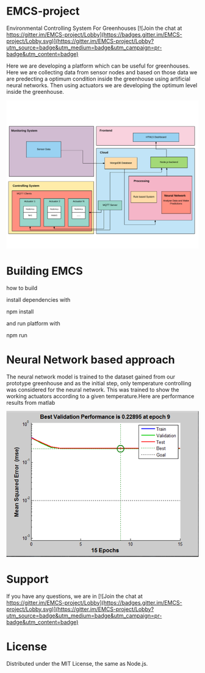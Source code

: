 # EMCS-project
Environmental Controlling System For Greenhouses
[![Join the chat at https://gitter.im/EMCS-project/Lobby](https://badges.gitter.im/EMCS-project/Lobby.svg)](https://gitter.im/EMCS-project/Lobby?utm_source=badge&utm_medium=badge&utm_campaign=pr-badge&utm_content=badge)

Here we are developing a platform which can be useful for greenhouses. Here we are collecting data from sensor nodes and based on those data we are predecting a optimum condition inside the greenhouse using artificial neural networks. Then using actuators we are developing the optimum level inside the greenhouse.

![Alt text](architecture.png?raw=true "Optional Title")


# Building EMCS 

how to build

install dependencies with

npm install

and run platform with

npm run

# Neural Network based approach

The neural network model is trained to the dataset gained from our prototype greenhouse and as the initial step, only temperature controlling was considered for the neural network. This was trained to show the working actuators according to a given temperature.Here are performance results from matlab

![Alt text](out.png?raw=true "Optional Title")

# Support

If you have any questions, we are in [![Join the chat at https://gitter.im/EMCS-project/Lobby](https://badges.gitter.im/EMCS-project/Lobby.svg)](https://gitter.im/EMCS-project/Lobby?utm_source=badge&utm_medium=badge&utm_campaign=pr-badge&utm_content=badge)

# License

Distributed under the MIT License, the same as Node.js.
